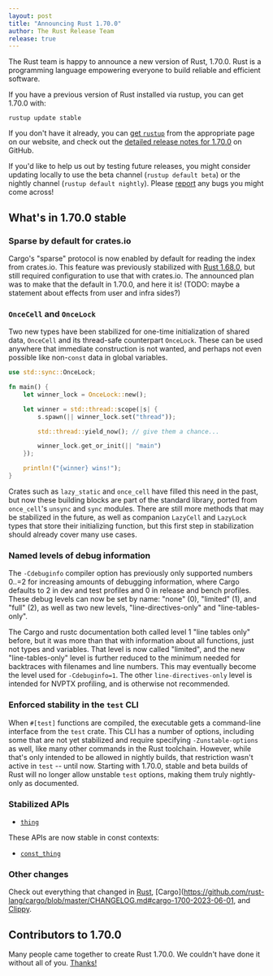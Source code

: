 ```yaml
---
layout: post
title: "Announcing Rust 1.70.0"
author: The Rust Release Team
release: true
---
```


The Rust team is happy to announce a new version of Rust, 1.70.0. Rust is a programming language empowering everyone to build reliable and efficient software.

If you have a previous version of Rust installed via rustup, you can get 1.70.0 with:

```console
rustup update stable
```

If you don't have it already, you can [get `rustup`](https://www.rust-lang.org/install.html) from the appropriate page on our website, and check out the [detailed release notes for 1.70.0](https://github.com/rust-lang/rust/blob/master/RELEASES.md#version-1700-2023-06-01) on GitHub.

If you'd like to help us out by testing future releases, you might consider updating locally to use the beta channel (`rustup default beta`) or the nightly channel (`rustup default nightly`). Please [report](https://github.com/rust-lang/rust/issues/new/choose) any bugs you might come across!

## What's in 1.70.0 stable

### Sparse by default for crates.io

Cargo's "sparse" protocol is now enabled by default for reading the index from crates.io. This feature was previously stabilized with [Rust 1.68.0](https://blog.rust-lang.org/2023/03/09/Rust-1.68.0.html#cargos-sparse-protocol), but still required configuration to use that with crates.io. The announced plan was to make that the default in 1.70.0, and here it is! (TODO: maybe a statement about effects from user and infra sides?)

### `OnceCell` and `OnceLock`

Two new types have been stabilized for one-time initialization of shared data, `OnceCell` and its thread-safe counterpart `OnceLock`. These can be used anywhere that immediate construction is not wanted, and perhaps not even possible like non-`const` data in global variables.

```rust
use std::sync::OnceLock;

fn main() {
    let winner_lock = OnceLock::new();

    let winner = std::thread::scope(|s| {
        s.spawn(|| winner_lock.set("thread"));

        std::thread::yield_now(); // give them a chance...

        winner_lock.get_or_init(|| "main")
    });

    println!("{winner} wins!");
}
```

Crates such as `lazy_static` and `once_cell` have filled this need in the past, but now these building blocks are part of the standard library, ported from `once_cell`'s `unsync` and `sync` modules. There are still more methods that may be stabilized in the future, as well as companion `LazyCell` and `LazyLock` types that store their initializing function, but this first step in stabilization should already cover many use cases.

### Named levels of debug information

The `-Cdebuginfo` compiler option has previously only supported numbers 0..=2 for increasing amounts of debugging information, where Cargo defaults to 2 in dev and test profiles and 0 in release and bench profiles. These debug levels can now be set by name: "none" (0), "limited" (1), and "full" (2), as well as two new levels, "line-directives-only" and "line-tables-only".

The Cargo and rustc documentation both called level 1 "line tables only" before, but it was more than that with information about all functions, just not types and variables. That level is now called "limited", and the new "line-tables-only" level is further reduced to the minimum needed for backtraces with filenames and line numbers. This may eventually become the level used for `-Cdebuginfo=1`. The other `line-directives-only` level is intended for NVPTX profiling, and is otherwise not recommended.

### Enforced stability in the `test` CLI

When `#[test]` functions are compiled, the executable gets a command-line interface from the `test` crate. This CLI has a number of options, including some that are not yet stabilized and require specifying `-Zunstable-options` as well, like many other commands in the Rust toolchain. However, while that's only intended to be allowed in nightly builds, that restriction wasn't active in `test` -- until now. Starting with 1.70.0, stable and beta builds of Rust will no longer allow unstable `test` options, making them truly nightly-only as documented.

### Stabilized APIs

- [`thing`](link)

These APIs are now stable in const contexts:

- [`const_thing`](link)

### Other changes

Check out everything that changed in [Rust](https://github.com/rust-lang/rust/blob/stable/RELEASES.md#version-1700-2023-06-01), [Cargo](https://github.com/rust-lang/cargo/blob/master/CHANGELOG.md#cargo-1700-2023-06-01, and [Clippy](https://github.com/rust-lang/rust-clippy/blob/master/CHANGELOG.md#rust-170).

## Contributors to 1.70.0

Many people came together to create Rust 1.70.0. We couldn't have done it without all of you. [Thanks!](https://thanks.rust-lang.org/rust/1.70.0/)
